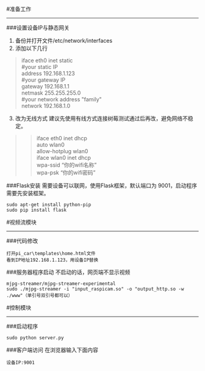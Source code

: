 ﻿#准备工作
***
###设置设备IP与静态网关
1. 备份并打开文件/etc/network/interfaces
2. 添加以下几行
>iface eth0 inet static  
\#your static IP  
address 192.168.1.123    
\#your gateway IP  
gateway 192.168.1.1  
netmask 255.255.255.0  
\#your network address "family"  
network 192.168.1.0
3. 改为无线方式
建议先使用有线方式连接树莓测试通过后再改，避免网络不稳定。
>>iface eth0 inet dhcp  
auto wlan0  
allow-hotplug wlan0  
iface wlan0 inet dhcp  
wpa-ssid “你的wifi名称”  
wpa-psk “你的wifi密码”  

###Flask安装
需要设备可以联网，使用Flask框架，默认端口为 9001，启动程序需要先安装框架。

    sudo apt-get install python-pip
    sudo pip install flask


#视频流模块
***
###代码修改

    打开pi_car\templates\home.html文件
    看到IP地址192.168.1.123，用设备IP替换

###服务器程序启动
不启动的话，网页端不显示视频

    mjpg-streamer/mjpg-streamer-experimental
    sudo ./mjpg-streamer -i "input_raspicam.so" -o "output_http.so -w ./www"（单引号双引号都可以）

#控制模块
***
###启动程序

    sudo python server.py

###客户端访问
在浏览器输入下面内容

    设备IP:9001